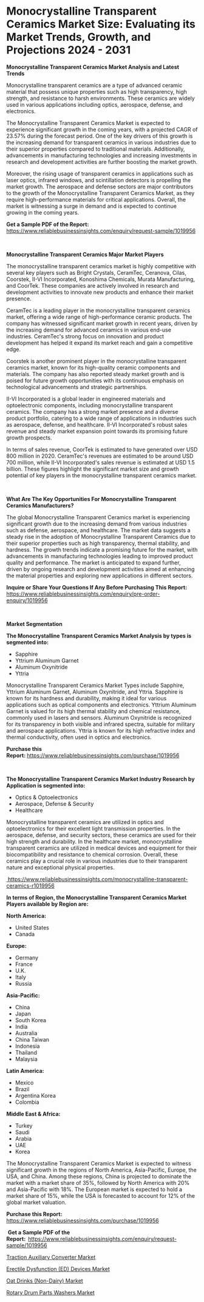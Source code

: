 <p><h1>Monocrystalline Transparent Ceramics Market Size: Evaluating its Market Trends, Growth, and Projections 2024 - 2031</h1></p><p><strong>Monocrystalline Transparent Ceramics Market Analysis and Latest Trends</strong></p>
<p><p>Monocrystalline transparent ceramics are a type of advanced ceramic material that possess unique properties such as high transparency, high strength, and resistance to harsh environments. These ceramics are widely used in various applications including optics, aerospace, defense, and electronics.</p><p>The Monocrystalline Transparent Ceramics Market is expected to experience significant growth in the coming years, with a projected CAGR of 23.57% during the forecast period. One of the key drivers of this growth is the increasing demand for transparent ceramics in various industries due to their superior properties compared to traditional materials. Additionally, advancements in manufacturing technologies and increasing investments in research and development activities are further boosting the market growth.</p><p>Moreover, the rising usage of transparent ceramics in applications such as laser optics, infrared windows, and scintillation detectors is propelling the market growth. The aerospace and defense sectors are major contributors to the growth of the Monocrystalline Transparent Ceramics Market, as they require high-performance materials for critical applications. Overall, the market is witnessing a surge in demand and is expected to continue growing in the coming years.</p></p>
<p><strong>Get a Sample PDF of the Report:&nbsp;</strong> <a href="https://www.reliablebusinessinsights.com/enquiry/request-sample/1019956">https://www.reliablebusinessinsights.com/enquiry/request-sample/1019956</a></p>
<p>&nbsp;</p>
<p><strong>Monocrystalline Transparent Ceramics Major Market Players</strong></p>
<p><p>The monocrystalline transparent ceramics market is highly competitive with several key players such as Bright Crystals, CeramTec, Ceranova, Cilas, Coorstek, II-VI Incorporated, Konoshima Chemicals, Murata Manufacturing, and CoorTek. These companies are actively involved in research and development activities to innovate new products and enhance their market presence.</p><p>CeramTec is a leading player in the monocrystalline transparent ceramics market, offering a wide range of high-performance ceramic products. The company has witnessed significant market growth in recent years, driven by the increasing demand for advanced ceramics in various end-use industries. CeramTec's strong focus on innovation and product development has helped it expand its market reach and gain a competitive edge.</p><p>Coorstek is another prominent player in the monocrystalline transparent ceramics market, known for its high-quality ceramic components and materials. The company has also reported steady market growth and is poised for future growth opportunities with its continuous emphasis on technological advancements and strategic partnerships.</p><p>II-VI Incorporated is a global leader in engineered materials and optoelectronic components, including monocrystalline transparent ceramics. The company has a strong market presence and a diverse product portfolio, catering to a wide range of applications in industries such as aerospace, defense, and healthcare. II-VI Incorporated's robust sales revenue and steady market expansion point towards its promising future growth prospects.</p><p>In terms of sales revenue, CoorTek is estimated to have generated over USD 800 million in 2020. CeramTec's revenues are estimated to be around USD 700 million, while II-VI Incorporated's sales revenue is estimated at USD 1.5 billion. These figures highlight the significant market size and growth potential of key players in the monocrystalline transparent ceramics market.</p></p>
<p>&nbsp;</p>
<p><strong>What Are The Key Opportunities For Monocrystalline Transparent Ceramics Manufacturers?</strong></p>
<p><p>The global Monocrystalline Transparent Ceramics market is experiencing significant growth due to the increasing demand from various industries such as defense, aerospace, and healthcare. The market data suggests a steady rise in the adoption of Monocrystalline Transparent Ceramics due to their superior properties such as high transparency, thermal stability, and hardness. The growth trends indicate a promising future for the market, with advancements in manufacturing technologies leading to improved product quality and performance. The market is anticipated to expand further, driven by ongoing research and development activities aimed at enhancing the material properties and exploring new applications in different sectors.</p></p>
<p><strong>Inquire or Share Your Questions If Any Before Purchasing This Report:</strong> <a href="https://www.reliablebusinessinsights.com/enquiry/pre-order-enquiry/1019956">https://www.reliablebusinessinsights.com/enquiry/pre-order-enquiry/1019956</a></p>
<p>&nbsp;</p>
<p><strong>Market Segmentation</strong></p>
<p><strong>The Monocrystalline Transparent Ceramics Market Analysis by types is segmented into:</strong></p>
<p><ul><li>Sapphire</li><li>Yttrium Aluminum Garnet</li><li>Aluminum Oxynitride</li><li>Yttria</li></ul></p>
<p><p>Monocrystalline Transparent Ceramics Market Types include Sapphire, Yttrium Aluminum Garnet, Aluminum Oxynitride, and Yttria. Sapphire is known for its hardness and durability, making it ideal for various applications such as optical components and electronics. Yttrium Aluminum Garnet is valued for its high thermal stability and chemical resistance, commonly used in lasers and sensors. Aluminum Oxynitride is recognized for its transparency in both visible and infrared spectra, suitable for military and aerospace applications. Yttria is known for its high refractive index and thermal conductivity, often used in optics and electronics.</p></p>
<p><strong>Purchase this Report:&nbsp;</strong><a href="https://www.reliablebusinessinsights.com/purchase/1019956">https://www.reliablebusinessinsights.com/purchase/1019956</a></p>
<p>&nbsp;</p>
<p><strong>The Monocrystalline Transparent Ceramics Market Industry Research by Application is segmented into:</strong></p>
<p><ul><li>Optics & Optoelectronics</li><li>Aerospace, Defense & Security</li><li>Healthcare</li></ul></p>
<p><p>Monocrystalline transparent ceramics are utilized in optics and optoelectronics for their excellent light transmission properties. In the aerospace, defense, and security sectors, these ceramics are used for their high strength and durability. In the healthcare market, monocrystalline transparent ceramics are utilized in medical devices and equipment for their biocompatibility and resistance to chemical corrosion. Overall, these ceramics play a crucial role in various industries due to their transparent nature and exceptional physical properties.</p></p>
<p><a href="https://www.reliablebusinessinsights.com/monocrystalline-transparent-ceramics-r1019956">&nbsp;https://www.reliablebusinessinsights.com/monocrystalline-transparent-ceramics-r1019956</a></p>
<p><strong>In terms of Region, the Monocrystalline Transparent Ceramics Market Players available by Region are:</strong></p>
<p>
    <p> <strong> North America: </strong>
        <ul>
            <li>United States</li>
            <li>Canada</li>
        </ul>
        </p> 
    <p> <strong> Europe: </strong>
        <ul>
            <li>Germany</li>
            <li>France</li>
            <li>U.K.</li>
            <li>Italy</li>
            <li>Russia</li>
        </ul>
        </p> 
    <p> <strong> Asia-Pacific: </strong>
        <ul>
            <li>China</li>
            <li>Japan</li>
            <li>South Korea</li>
            <li>India</li>
            <li>Australia</li>
            <li>China Taiwan</li>
            <li>Indonesia</li>
            <li>Thailand</li>
            <li>Malaysia</li>
        </ul>
        </p> 
    <p> <strong> Latin America: </strong>
        <ul>
            <li>Mexico</li>
            <li>Brazil</li>
            <li>Argentina Korea</li>
            <li>Colombia</li>
        </ul>
        </p> 
    <p> <strong> Middle East & Africa: </strong>
        <ul>
            <li>Turkey</li>
            <li>Saudi</li>
            <li>Arabia</li>
            <li>UAE</li>
            <li>Korea</li>
        </ul>
    </p>
    </p>
<p><p>The Monocrystalline Transparent Ceramics Market is expected to witness significant growth in the regions of North America, Asia-Pacific, Europe, the USA, and China. Among these regions, China is projected to dominate the market with a market share of 35%, followed by North America with 20% and Asia-Pacific with 18%. The European market is expected to hold a market share of 15%, while the USA is forecasted to account for 12% of the global market valuation.</p></p>
<p><strong>Purchase this Report: </strong><a href="https://www.reliablebusinessinsights.com/purchase/1019956">https://www.reliablebusinessinsights.com/purchase/1019956</a></p>
<p>&nbsp;<strong>Get a Sample PDF of the Report:&nbsp;&nbsp;</strong><a href="https://www.reliablebusinessinsights.com/enquiry/request-sample/1019956">https://www.reliablebusinessinsights.com/enquiry/request-sample/1019956</a></p>
<p><strong></strong></p>
<p><p><a href="https://medium.com/@jewelmohr25/traction-auxiliary-converter-market-forecasts-market-trends-and-impact-analysis-2024-2031-3f30a336b60b">Traction Auxiliary Converter Market</a></p><p><a href="https://github.com/mdhefjumiah/Market-Research-Report-List-1/blob/main/erectile-dysfunction-ed-devices-market.md">Erectile Dysfunction (ED) Devices Market</a></p><p><a href="https://github.com/nusratjahan12006/Market-Research-Report-List-1/blob/main/oat-drinks-non-dairy-market.md">Oat Drinks (Non-Dairy) Market</a></p><p><a href="https://medium.com/@madw10245644/strategic-insights-into-global-rotary-drum-parts-washers-market-trends-2024-2031-covered-in-db93ad204334">Rotary Drum Parts Washers Market</a></p></p>